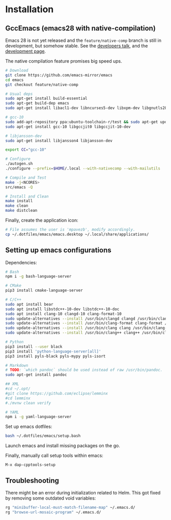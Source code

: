 # Installation

## GccEmacs (emacs28 with native-compilation)

Emacs 28 is not yet released and the `feature/native-comp` branch is still in development, but somehow stable. See the [developers talk](https://www.youtube.com/watch?v=zKHYZOAc_bQ), and the [development page](https://akrl.sdf.org/gccemacs.html).

The native compilation feature promises big speed ups.

```bash
# Download
git clone https://github.com/emacs-mirror/emacs
cd emacs
git checkout feature/native-comp

# Usual deps
sudo apt-get install build-essential
sudo apt-get build-dep emacs
sudo apt-get install libacl1-dev libncurses5-dev libxpm-dev libgnutls28-dev texinfo gsfonts-x11 git

# gcc-10
sudo add-apt-repository ppa:ubuntu-toolchain-r/test && sudo apt-get update
sudo apt-get install gcc-10 libgccjit0 libgccjit-10-dev

# libjansson-dev
sudo apt-get install libjansson4 libjansson-dev

export CC="gcc-10"

# Configure
./autogen.sh
./configure --prefix=$HOME/.local --with-nativecomp --with-mailutils

# Compile and Test
make -j<NCORES>
src/emacs -Q

# Install and Clean
make install
make clean
make distclean
```

Finally, create the application icon:
```bash
# File assumes the user is 'mpavezb', modify accordingly.
cp ~/.dotfiles/emacs/emacs.desktop ~/.local/share/applications/
```

## Setting up emacs configurations

Dependencies:
```bash
# Bash
npm i -g bash-language-server

# CMake
pip3 install cmake-language-server

# C/C++
sudo apt install bear
sudo apt install libstdc++-10-dev libstdc++-10-doc
sudo apt install clang-10 clangd-10 clang-format-10
sudo update-alternatives --install /usr/bin/clangd clangd /usr/bin/clangd-10 100
sudo update-alternatives --install /usr/bin/clang-format clang-format /usr/bin/clang-format-10 100
sudo update-alternatives --install /usr/bin/clang clang /usr/bin/clang-10 100
sudo update-alternatives --install /usr/bin/clang++ clang++ /usr/bin/clang++-10 100

# Python
pip3 install --user black
pip3 install 'python-language-server[all]'
pip3 install pyls-black pyls-mypy pyls-isort

# Markdown
# TODO: `which pandoc` should be used instead of raw /usr/bin/pandoc.
sudo apt-get install pandoc

## XML
#cd ~/.opt/
#git clone https://github.com/eclipse/lemminx
#cd lemminx
#./mvnw clean verify

# YAML
npm i -g yaml-language-server
```

Set up emacs dotfiles:
```bash
bash ~/.dotfiles/emacs/setup.bash
```

Launch emacs and install missing packages on the go.

Finally, manually call setup tools within emacs:
```
M-x dap-cpptools-setup
```

## Troubleshooting

There might be an error during initialization related to Helm. This got fixed by removing some outdated void variables:
```bash
rg "minibuffer-local-must-match-filename-map" ~/.emacs.d/
rg "browse-url-mosaic-program" ~/.emacs.d/
```

